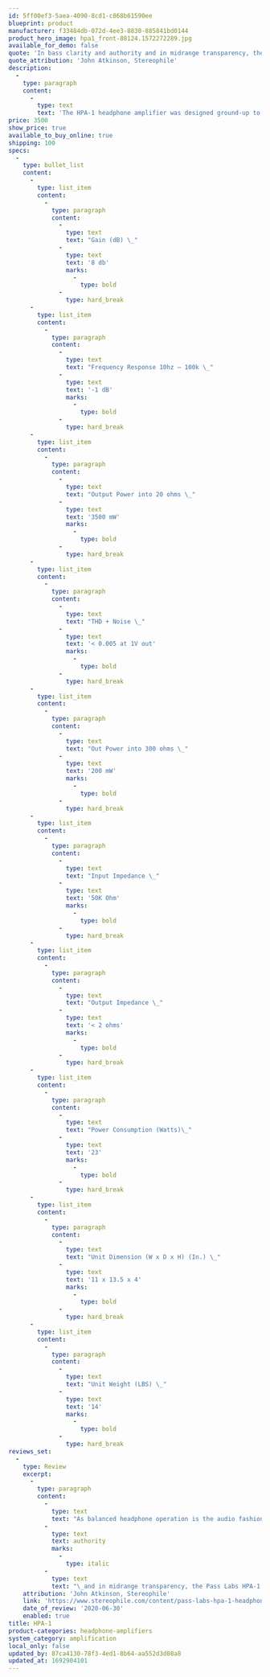 ```yaml
---
id: 5ff00ef3-5aea-4090-8cd1-c868b61590ee
blueprint: product
manufacturer: f33484db-072d-4ee3-8830-885841bd0144
product_hero_image: hpa1_front-88124.1572272289.jpg
available_for_demo: false
quote: 'In bass clarity and authority and in midrange transparency, the Pass Labs HPA-1 is without peer.'
quote_attribution: 'John Atkinson, Stereophile'
description:
  -
    type: paragraph
    content:
      -
        type: text
        text: 'The HPA-1 headphone amplifier was designed ground-up to become what we believe is one of the very best sounding headphone amplifiers available today. With low feedback, wide bandwidth and a direct coupled MOSFET output stage, this musical instrument drives even the most difficult headphone loads with ease, power and grace. The HPA-1 also functions as a line-level preamplifier that sonically rivals much higher-priced competition. The measured performance is superb and the sound even better.'
price: 3500
show_price: true
available_to_buy_online: true
shipping: 100
specs:
  -
    type: bullet_list
    content:
      -
        type: list_item
        content:
          -
            type: paragraph
            content:
              -
                type: text
                text: "Gain (dB) \_"
              -
                type: text
                text: '8 db'
                marks:
                  -
                    type: bold
              -
                type: hard_break
      -
        type: list_item
        content:
          -
            type: paragraph
            content:
              -
                type: text
                text: "Frequency Response 10hz – 100k \_"
              -
                type: text
                text: '-1 dB'
                marks:
                  -
                    type: bold
              -
                type: hard_break
      -
        type: list_item
        content:
          -
            type: paragraph
            content:
              -
                type: text
                text: "Output Power into 20 ohms \_"
              -
                type: text
                text: '3500 mW'
                marks:
                  -
                    type: bold
              -
                type: hard_break
      -
        type: list_item
        content:
          -
            type: paragraph
            content:
              -
                type: text
                text: "THD + Noise \_"
              -
                type: text
                text: '< 0.005 at 1V out'
                marks:
                  -
                    type: bold
              -
                type: hard_break
      -
        type: list_item
        content:
          -
            type: paragraph
            content:
              -
                type: text
                text: "Out Power into 300 ohms \_"
              -
                type: text
                text: '200 mW'
                marks:
                  -
                    type: bold
              -
                type: hard_break
      -
        type: list_item
        content:
          -
            type: paragraph
            content:
              -
                type: text
                text: "Input Impedance \_"
              -
                type: text
                text: '50K Ohm'
                marks:
                  -
                    type: bold
              -
                type: hard_break
      -
        type: list_item
        content:
          -
            type: paragraph
            content:
              -
                type: text
                text: "Output Impedance \_"
              -
                type: text
                text: '< 2 ohms'
                marks:
                  -
                    type: bold
              -
                type: hard_break
      -
        type: list_item
        content:
          -
            type: paragraph
            content:
              -
                type: text
                text: "Power Consumption (Watts)\_"
              -
                type: text
                text: '23'
                marks:
                  -
                    type: bold
              -
                type: hard_break
      -
        type: list_item
        content:
          -
            type: paragraph
            content:
              -
                type: text
                text: "Unit Dimension (W x D x H) (In.) \_"
              -
                type: text
                text: '11 x 13.5 x 4'
                marks:
                  -
                    type: bold
              -
                type: hard_break
      -
        type: list_item
        content:
          -
            type: paragraph
            content:
              -
                type: text
                text: "Unit Weight (LBS) \_"
              -
                type: text
                text: '14'
                marks:
                  -
                    type: bold
              -
                type: hard_break
reviews_set:
  -
    type: Review
    excerpt:
      -
        type: paragraph
        content:
          -
            type: text
            text: "As balanced headphone operation is the audio fashion du jour, it might be felt that Pass Labs's sticking with single-ended operation could work against the HPA-1. But regardless of circuit topology and the active devices, it's the sound quality that matters, and on that count the HPA-1 scores big-time. Yes, it's an expensive headphone amplifier; but I venture to suggest that, in bass clarity and\_"
          -
            type: text
            text: authority
            marks:
              -
                type: italic
          -
            type: text
            text: "\_and in midrange transparency, the Pass Labs HPA-1 is without peer."
    attribution: 'John Atkinson, Stereophile'
    link: 'https://www.stereophile.com/content/pass-labs-hpa-1-headphone-amplifier'
    date_of_review: '2020-06-30'
    enabled: true
title: HPA-1
product-categories: headphone-amplifiers
system_category: amplification
local_only: false
updated_by: 87ca4130-78f3-4ed1-8b64-aa552d3d08a8
updated_at: 1692904101
---
```

